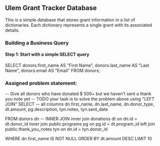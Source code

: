 ## Ulem Grant Tracker Database

This is a simple database that stores grant information in a list of dictionaries. 
Each dictionary represents a single grant with its associated details.


### Building a Business Query

#### Step 1: Start with a simple SELECT query
SELECT
    donors.first_name AS "First Name",
    donors.last_name AS "Last Name",
    donors.email AS "Email"
FROM donors;































### Assigned problem statement:
-- Give all donors who have donated $ 500+ but we haven't sent a thank you note yet
-- TODO your task is to solve the problem above using "LEFT JOIN"
SELECT
    -- all columns
        dn.first_name,
        dn.last_name,
        dn.donor_type,
        dt.amount,
        pg.description,
        tyn.notes,
        tyn.sent_date

FROM donors dn
-- INNER JOIN
         inner join donations dt on dn.id = dt.donor_id
         inner join public.programs pg on pg.id = dt.program_id
         left join public.thank_you_notes tyn on dn.id = tyn.donor_id

WHERE dn.first_name IS NOT NULL
ORDER BY dt.amount DESC
LIMIT 10


